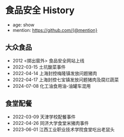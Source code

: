 # 食品安全 History

- age: show
- mention: https://github.com/{@mention}

## 大众食品
- 2012 <掷出窗外> 食品安全网站上线
- 2022-03-15 土坑酸菜事件
- 2022-04-14 上海封控梅隆镇发放问题猪肉
- 2022-04-17 上海封控七宝镇发放问题猪肉及腐烂蔬菜
- 2024-07-08 化工油食用油-油罐车混用

## 食堂配餐
- 2022-03-09 天津学校配餐事件
- 2022-04-26 同济大学食堂米猪肉事件
- 2023-06-01 江西工业职业技术学院食堂吃出老鼠头

